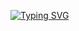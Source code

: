 [![Typing SVG](https://readme-typing-svg.herokuapp.com?lines=sum-of-two-integers)](https://git.io/typing-svg)
